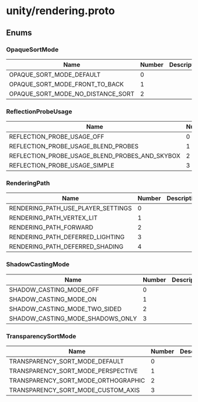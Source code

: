 
# unity/rendering.proto


 <!-- end of messages -->


## Enums

### OpaqueSortMode


| Name | Number | Description |
| ---- | ------ | ----------- |
| OPAQUE_SORT_MODE_DEFAULT | 0 |  |
| OPAQUE_SORT_MODE_FRONT_TO_BACK | 1 |  |
| OPAQUE_SORT_MODE_NO_DISTANCE_SORT | 2 |  |



### ReflectionProbeUsage


| Name | Number | Description |
| ---- | ------ | ----------- |
| REFLECTION_PROBE_USAGE_OFF | 0 |  |
| REFLECTION_PROBE_USAGE_BLEND_PROBES | 1 |  |
| REFLECTION_PROBE_USAGE_BLEND_PROBES_AND_SKYBOX | 2 |  |
| REFLECTION_PROBE_USAGE_SIMPLE | 3 |  |



### RenderingPath


| Name | Number | Description |
| ---- | ------ | ----------- |
| RENDERING_PATH_USE_PLAYER_SETTINGS | 0 |  |
| RENDERING_PATH_VERTEX_LIT | 1 |  |
| RENDERING_PATH_FORWARD | 2 |  |
| RENDERING_PATH_DEFERRED_LIGHTING | 3 |  |
| RENDERING_PATH_DEFERRED_SHADING | 4 |  |



### ShadowCastingMode


| Name | Number | Description |
| ---- | ------ | ----------- |
| SHADOW_CASTING_MODE_OFF | 0 |  |
| SHADOW_CASTING_MODE_ON | 1 |  |
| SHADOW_CASTING_MODE_TWO_SIDED | 2 |  |
| SHADOW_CASTING_MODE_SHADOWS_ONLY | 3 |  |



### TransparencySortMode


| Name | Number | Description |
| ---- | ------ | ----------- |
| TRANSPARENCY_SORT_MODE_DEFAULT | 0 |  |
| TRANSPARENCY_SORT_MODE_PERSPECTIVE | 1 |  |
| TRANSPARENCY_SORT_MODE_ORTHOGRAPHIC | 2 |  |
| TRANSPARENCY_SORT_MODE_CUSTOM_AXIS | 3 |  |



 <!-- end of enums -->

 <!-- end of files -->